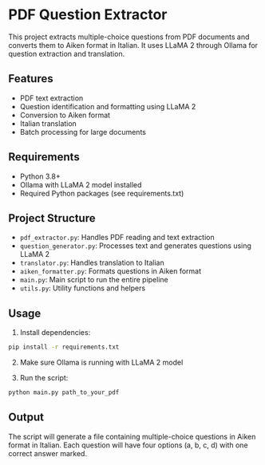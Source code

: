 # PDF Question Extractor

This project extracts multiple-choice questions from PDF documents and converts them to Aiken format in Italian. It uses LLaMA 2 through Ollama for question extraction and translation.

## Features

- PDF text extraction
- Question identification and formatting using LLaMA 2
- Conversion to Aiken format
- Italian translation
- Batch processing for large documents

## Requirements

- Python 3.8+
- Ollama with LLaMA 2 model installed
- Required Python packages (see requirements.txt)

## Project Structure

- `pdf_extractor.py`: Handles PDF reading and text extraction
- `question_generator.py`: Processes text and generates questions using LLaMA 2
- `translator.py`: Handles translation to Italian
- `aiken_formatter.py`: Formats questions in Aiken format
- `main.py`: Main script to run the entire pipeline
- `utils.py`: Utility functions and helpers

## Usage

1. Install dependencies:
```bash
pip install -r requirements.txt
```

2. Make sure Ollama is running with LLaMA 2 model

3. Run the script:
```bash
python main.py path_to_your_pdf
```

## Output

The script will generate a file containing multiple-choice questions in Aiken format in Italian. Each question will have four options (a, b, c, d) with one correct answer marked.
